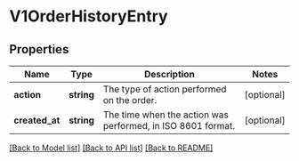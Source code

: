 # V1OrderHistoryEntry

## Properties
Name | Type | Description | Notes
------------ | ------------- | ------------- | -------------
**action** | **string** | The type of action performed on the order. | [optional] 
**created_at** | **string** | The time when the action was performed, in ISO 8601 format. | [optional] 

[[Back to Model list]](../README.md#documentation-for-models) [[Back to API list]](../README.md#documentation-for-api-endpoints) [[Back to README]](../README.md)


